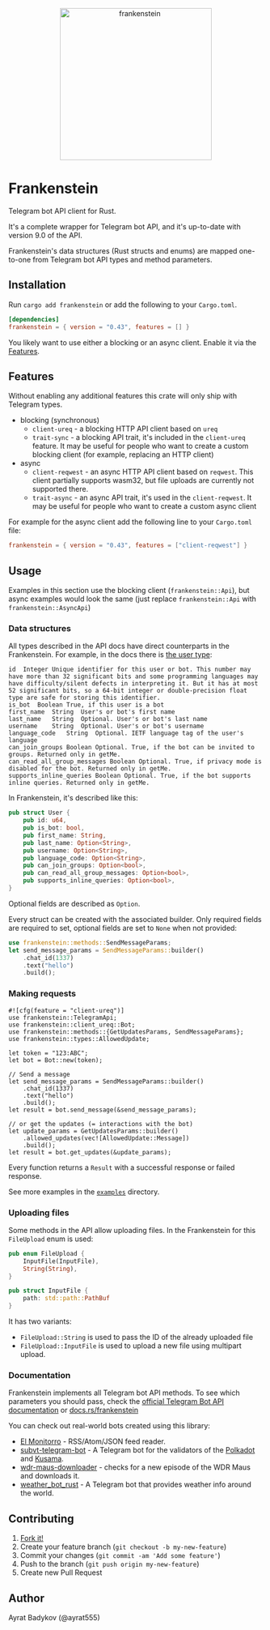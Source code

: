 <p align="center"><img src="frankenstein_logo.png" alt="frankenstein" height="300px"></p>

# Frankenstein

Telegram bot API client for Rust.

It's a complete wrapper for Telegram bot API, and it's up-to-date with version 9.0 of the API.

Frankenstein's data structures (Rust structs and enums) are mapped one-to-one from Telegram bot API types and method parameters.

## Installation

Run `cargo add frankenstein` or add the following to your `Cargo.toml`.

```toml
[dependencies]
frankenstein = { version = "0.43", features = [] }
```

You likely want to use either a blocking or an async client. Enable it via the [Features](#features).

## Features

Without enabling any additional features this crate will only ship with Telegram types.

- blocking (synchronous)
  - `client-ureq` - a blocking HTTP API client based on `ureq`
  - `trait-sync` - a blocking API trait, it's included in the `client-ureq` feature. It may be useful for people who want to create a custom blocking client (for example, replacing an HTTP client)
- async
  - `client-reqwest` - an async HTTP API client based on `reqwest`. This client partially supports wasm32, but file uploads are currently not supported there.
  - `trait-async` - an async API trait, it's used in the `client-reqwest`. It may be useful for people who want to create a custom async client

For example for the async client add the following line to your `Cargo.toml` file:

```toml
frankenstein = { version = "0.43", features = ["client-reqwest"] }
```

## Usage

Examples in this section use the blocking client (`frankenstein::Api`), but async examples would look the same (just replace `frankenstein::Api` with `frankenstein::AsyncApi`)

### Data structures

All types described in the API docs have direct counterparts in the Frankenstein. For example, in the docs there is [the user type](https://core.telegram.org/bots/api#user):

```plaintext
id	Integer	Unique identifier for this user or bot. This number may have more than 32 significant bits and some programming languages may have difficulty/silent defects in interpreting it. But it has at most 52 significant bits, so a 64-bit integer or double-precision float type are safe for storing this identifier.
is_bot	Boolean	True, if this user is a bot
first_name	String	User's or bot's first name
last_name	String	Optional. User's or bot's last name
username	String	Optional. User's or bot's username
language_code	String	Optional. IETF language tag of the user's language
can_join_groups	Boolean	Optional. True, if the bot can be invited to groups. Returned only in getMe.
can_read_all_group_messages	Boolean	Optional. True, if privacy mode is disabled for the bot. Returned only in getMe.
supports_inline_queries	Boolean	Optional. True, if the bot supports inline queries. Returned only in getMe.
```

In Frankenstein, it's described like this:

```rust
pub struct User {
    pub id: u64,
    pub is_bot: bool,
    pub first_name: String,
    pub last_name: Option<String>,
    pub username: Option<String>,
    pub language_code: Option<String>,
    pub can_join_groups: Option<bool>,
    pub can_read_all_group_messages: Option<bool>,
    pub supports_inline_queries: Option<bool>,
}
```

Optional fields are described as `Option`.

Every struct can be created with the associated builder. Only required fields are required to set, optional fields are set to `None` when not provided:

```rust
use frankenstein::methods::SendMessageParams;
let send_message_params = SendMessageParams::builder()
    .chat_id(1337)
    .text("hello")
    .build();
```

### Making requests

```rust,no_run
#![cfg(feature = "client-ureq")]
use frankenstein::TelegramApi;
use frankenstein::client_ureq::Bot;
use frankenstein::methods::{GetUpdatesParams, SendMessageParams};
use frankenstein::types::AllowedUpdate;

let token = "123:ABC";
let bot = Bot::new(token);

// Send a message
let send_message_params = SendMessageParams::builder()
    .chat_id(1337)
    .text("hello")
    .build();
let result = bot.send_message(&send_message_params);

// or get the updates (= interactions with the bot)
let update_params = GetUpdatesParams::builder()
    .allowed_updates(vec![AllowedUpdate::Message])
    .build();
let result = bot.get_updates(&update_params);
```

Every function returns a `Result` with a successful response or failed response.

See more examples in the [`examples`](https://github.com/ayrat555/frankenstein/tree/0.40.2/examples) directory.

### Uploading files

Some methods in the API allow uploading files. In the Frankenstein for this `FileUpload` enum is used:

```rust
pub enum FileUpload {
    InputFile(InputFile),
    String(String),
}

pub struct InputFile {
    path: std::path::PathBuf
}
```

It has two variants:

- `FileUpload::String` is used to pass the ID of the already uploaded file
- `FileUpload::InputFile` is used to upload a new file using multipart upload.

### Documentation

Frankenstein implements all Telegram bot API methods. To see which parameters you should pass, check the [official Telegram Bot API documentation](https://core.telegram.org/bots/api#available-methods) or [docs.rs/frankenstein](https://docs.rs/frankenstein/0.43.0/frankenstein/trait.TelegramApi.html#provided-methods)

You can check out real-world bots created using this library:

- [El Monitorro](https://github.com/ayrat555/el_monitorro) - RSS/Atom/JSON feed reader.
- [subvt-telegram-bot](https://github.com/helikon-labs/subvt-backend/tree/main/subvt-telegram-bot) - A Telegram bot for the validators of the [Polkadot](https://polkadot.network/) and [Kusama](https://kusama.network/).
- [wdr-maus-downloader](https://github.com/EdJoPaTo/wdr-maus-downloader) - checks for a new episode of the WDR Maus and downloads it.
- [weather_bot_rust](https://github.com/pxp9/weather_bot_rust) - A Telegram bot that provides weather info around the world.

## Contributing

1. [Fork it!](https://github.com/ayrat555/frankenstein/fork)
2. Create your feature branch (`git checkout -b my-new-feature`)
3. Commit your changes (`git commit -am 'Add some feature'`)
4. Push to the branch (`git push origin my-new-feature`)
5. Create new Pull Request

## Author

Ayrat Badykov (@ayrat555)
